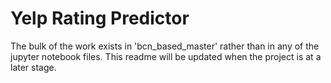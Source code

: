 Yelp Rating Predictor 
======
The bulk of the work exists in 'bcn_based_master' rather than in any of the jupyter notebook files. This readme will be updated when the project is at a later stage.